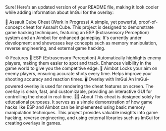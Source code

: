 
Sure! Here's an updated version of your README file, making it look cooler while adding information about ImGui for the overlay:

🚀 Assault Cube Cheat (Work in Progress)
A simple, yet powerful, proof-of-concept cheat for Assault Cube. This project is designed to demonstrate game hacking techniques, featuring an ESP (Extrasensory Perception) system and an Aimbot for enhanced gameplay. It's currently under development and showcases key concepts such as memory manipulation, reverse engineering, and external game hacking.

⚙️ Features
🌟 ESP (Extrasensory Perception)
Automatically highlights enemy players, making them easier to spot and track.
Enhances visibility in the game world to give you the competitive edge.
🎯 Aimbot
Locks your aim on enemy players, ensuring accurate shots every time.
Helps improve your shooting accuracy and reaction times.
🖥️ Overlay with ImGui
An ImGui-powered overlay is used for rendering the cheat features on screen.
The overlay is clean, fast, and customizable, providing an interactive GUI for controlling the cheat in real-time.
🧑‍🏫 About
This cheat is designed solely for educational purposes. It serves as a simple demonstration of how game hacks like ESP and Aimbot can be implemented using basic memory manipulation techniques. This project provides valuable insights into game hacking, reverse engineering, and using external libraries such as ImGui for creating overlays in games.
